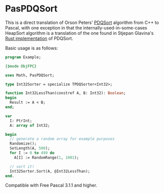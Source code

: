 # PasPDQSort
This is a direct translation of Orson Peters' [PDQSort](https://github.com/orlp/pdqsort) algorithm from C++ to Pascal,
with one exception in that the internally-used-in-some-cases HeapSort algorithm is a translation of the one found in Stjepan Glavina's
[Rust implementation](https://github.com/stjepang/pdqsort) of PDQSort.

Basic usage is as follows:

```Pascal
program Example;

{$mode ObjFPC}

uses Math, PasPDQSort;

type Int32Sorter = specialize TPDQSorter<Int32>;

function Int32LessThan(constref A, B: Int32): Boolean;
begin
  Result := A < B;
end;

var
  I: PtrInt;
  A: array of Int32;

begin
  // generate a random array for example purposes
  Randomize();
  SetLength(A, 500);
  for I := 0 to 499 do
    A[I] := RandomRange(1, 1001);

  // sort it!
  Int32Sorter.Sort(A, @Int32LessThan);
end.
```

Compatible with Free Pascal 3.1.1 and higher.
